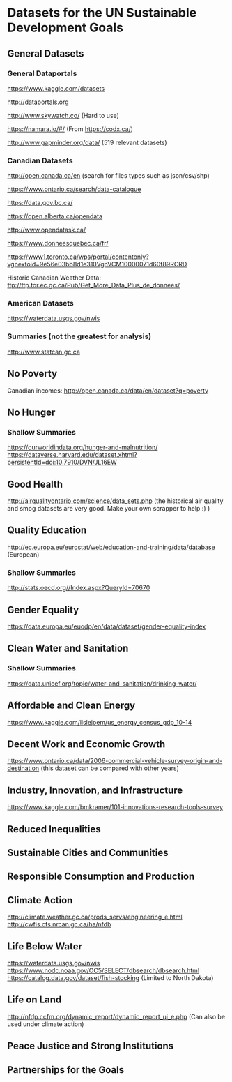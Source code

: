 # Datasets for the UN Sustainable Development Goals

## General Datasets

### General Dataportals
https://www.kaggle.com/datasets

http://dataportals.org

http://www.skywatch.co/ (Hard to use)

https://namara.io/#/ (From https://codx.ca/)

http://www.gapminder.org/data/ (519 relevant datasets)


### Canadian Datasets
http://open.canada.ca/en (search for files types such as json/csv/shp)

https://www.ontario.ca/search/data-catalogue

https://data.gov.bc.ca/

https://open.alberta.ca/opendata

http://www.opendatask.ca/

https://www.donneesquebec.ca/fr/

https://www1.toronto.ca/wps/portal/contentonly?vgnextoid=9e56e03bb8d1e310VgnVCM10000071d60f89RCRD

Historic Canadian Weather Data: ftp://ftp.tor.ec.gc.ca/Pub/Get_More_Data_Plus_de_donnees/

### American Datasets
https://waterdata.usgs.gov/nwis

### Summaries (not the greatest for analysis)
http://www.statcan.gc.ca 

## No Poverty
Canadian incomes: http://open.canada.ca/data/en/dataset?q=poverty

## No Hunger

### Shallow Summaries
https://ourworldindata.org/hunger-and-malnutrition/
https://dataverse.harvard.edu/dataset.xhtml?persistentId=doi:10.7910/DVN/JL16EW

## Good Health
http://airqualityontario.com/science/data_sets.php (the historical air quality and smog datasets are very good. Make your own scrapper to help :) )

## Quality Education
http://ec.europa.eu/eurostat/web/education-and-training/data/database (European)

### Shallow Summaries
http://stats.oecd.org//Index.aspx?QueryId=70670

## Gender Equality
https://data.europa.eu/euodp/en/data/dataset/gender-equality-index

## Clean Water and Sanitation

### Shallow Summaries
https://data.unicef.org/topic/water-and-sanitation/drinking-water/

## Affordable and Clean Energy
https://www.kaggle.com/lislejoem/us_energy_census_gdp_10-14

## Decent Work and Economic Growth
https://www.ontario.ca/data/2006-commercial-vehicle-survey-origin-and-destination (this dataset can be compared with other years)

## Industry, Innovation, and Infrastructure
https://www.kaggle.com/bmkramer/101-innovations-research-tools-survey

## Reduced Inequalities

## Sustainable Cities and Communities

## Responsible Consumption and Production

## Climate Action
http://climate.weather.gc.ca/prods_servs/engineering_e.html
http://cwfis.cfs.nrcan.gc.ca/ha/nfdb

## Life Below Water
https://waterdata.usgs.gov/nwis
https://www.nodc.noaa.gov/OC5/SELECT/dbsearch/dbsearch.html
https://catalog.data.gov/dataset/fish-stocking (Limited to North Dakota)

## Life on Land
http://nfdp.ccfm.org/dynamic_report/dynamic_report_ui_e.php (Can also be used under climate action)

## Peace Justice and Strong Institutions

## Partnerships for the Goals
